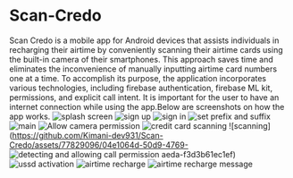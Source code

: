# Scan-Credo
Scan Credo is a mobile app for Android devices that assists individuals in recharging their airtime by conveniently scanning their airtime cards using the built-in camera of their smartphones. This approach saves time and eliminates the inconvenience of manually inputting airtime card numbers one at a time. To accomplish its purpose, the application incorporates various technologies, including firebase authentication, firebase ML kit, permissions, and explicit call intent. It is important for the user to have an internet connection while using the app.Below are screenshots on how the app works.
![splash screen](https://github.com/Kimani-dev931/Scan-Credo/assets/77829096/7da11352-e856-4bec-a2eb-4abfdc3e285d)
![sign up](https://github.com/Kimani-dev931/Scan-Credo/assets/77829096/9601abb6-5bbe-4d1a-9818-70280fd30561)
![sign in](https://github.com/Kimani-dev931/Scan-Credo/assets/77829096/05de9dfd-c870-4ac1-8e45-84280bf67670)
![set prefix and suffix](https://github.com/Kimani-dev931/Scan-Credo/assets/77829096/5fa13d1a-3ca2-46ff-a528-7c5529c125d8)
![main](https://github.com/Kimani-dev931/Scan-Credo/assets/77829096/defe2138-573d-4638-8841-2214d41e93ac)
![Allow camera permission](https://github.com/Kimani-dev931/Scan-Credo/assets/77829096/92abcfdf-827d-4c85-b341-817e913f7904)
![credit card scanning](https://github.com/Kimani-dev931/Scan-Credo/assets/77829096/c93dbda4-5e83-4da3-b79b-48f62ac1aba0)
![scanning](https://github.com/Kimani-dev931/Scan-Credo/assets/77829096/04e1064d-50d9-4769-
![detecting and allowing call permission](https://github.com/Kimani-dev931/Scan-Credo/assets/77829096/d64aabda-f00e-4a15-9b3a-5e6eed46aecd)
aeda-f3d3b61ec1ef)
![ussd activation](https://github.com/Kimani-dev931/Scan-Credo/assets/77829096/3e4e175b-2584-484b-97c2-976d473d2da6)
![airtime recharge](https://github.com/Kimani-dev931/Scan-Credo/assets/77829096/442a120c-b082-4e17-a88f-b13c70b0d5f9)
![airtime recharge message](https://github.com/Kimani-dev931/Scan-Credo/assets/77829096/33fe81ed-6c07-49ba-82db-1374955dd913)
